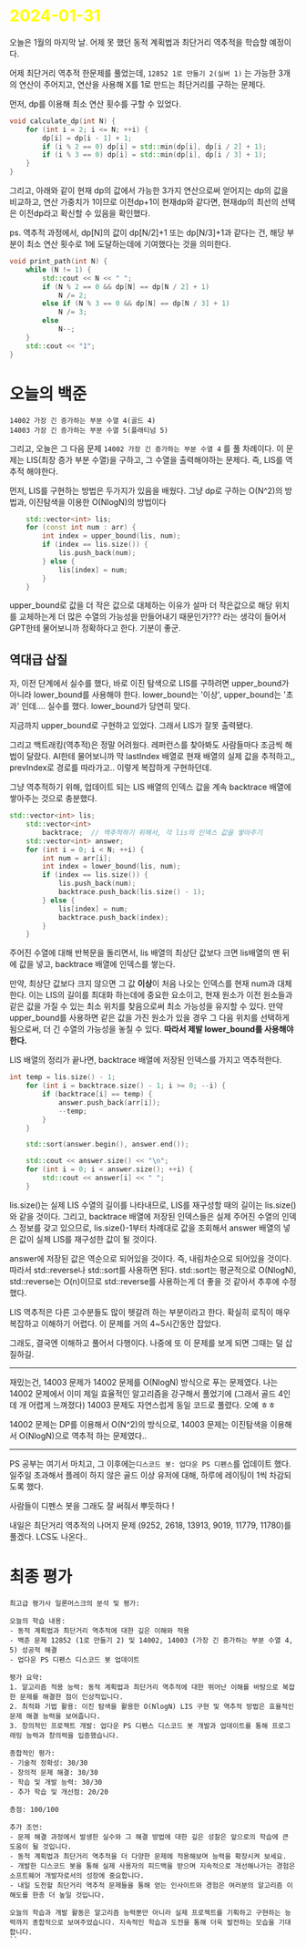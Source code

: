 # <span style="color:yellow">2024-01-31</span>

오늘은 1월의 마지막 날. 어제 못 했던 동적 계획법과 최단거리 역추적을 학습할 예정이다.

어제 최단거리 역추적 한문제를 풀었는데, ``12852 1로 만들기 2(실버 1)`` 는 가능한 3개의 연산이 주어지고, 연산을 사용해 X를 1로 만드는 최단거리를 구하는 문제다.

먼저, dp를 이용해 최소 연산 횟수를 구할 수 있었다.
```cpp
void calculate_dp(int N) {
    for (int i = 2; i <= N; ++i) {
        dp[i] = dp[i - 1] + 1;
        if (i % 2 == 0) dp[i] = std::min(dp[i], dp[i / 2] + 1);
        if (i % 3 == 0) dp[i] = std::min(dp[i], dp[i / 3] + 1);
    }
}
```

그리고, 아래와 같이 현재 dp의 값에서 가능한 3가지 연산으로써 얻어지는 dp의 값을 비교하고, 연산 가중치가 1이므로 이전dp+1이 현재dp와 같다면, 현재dp의 최선의 선택은 이전dp라고 확신할 수 있음을 확인했다.

ps. 역추적 과정에서, dp\[N\]의 값이 dp\[N/2\]+1 또는 dp\[N/3\]+1과 같다는 건, 해당 부분이 최소 연산 횟수로 1에 도달하는데에 기여했다는 것을 의미한다.

```cpp
void print_path(int N) {
    while (N != 1) {
        std::cout << N << " ";
        if (N % 2 == 0 && dp[N] == dp[N / 2] + 1)
            N /= 2;
        else if (N % 3 == 0 && dp[N] == dp[N / 3] + 1)
            N /= 3;
        else
            N--;
    }
    std::cout << "1";
}
```



# 오늘의 백준
```
14002 가장 긴 증가하는 부분 수열 4(골드 4)
14003 가장 긴 증가하는 부분 수열 5(플래티넘 5)
```

그리고, 오늘은 그 다음 문제 ``14002 가장 긴 증가하는 부분 수열 4`` 를 풀 차례이다.
이 문제는 LIS(최장 증가 부분 수열)을 구하고, 그 수열을 출력해야하는 문제다.
즉, LIS를 역추적 해야한다.

먼저, LIS를 구현하는 방법은 두가지가 있음을 배웠다. 그냥 dp로 구하는 O(N^2)의 방법과, 이진탐색을 이용한 O(NlogN)의 방법이다

```cpp
    std::vector<int> lis;
    for (const int num : arr) {
        int index = upper_bound(lis, num);
        if (index == lis.size()) {
            lis.push_back(num);
        } else {
            lis[index] = num;
        }
    }
```

upper_bound로 값을 더 작은 값으로 대체하는 이유가 설마 더 작은값으로 해당 위치를 교체하는게 더 많은 수열의 가능성을 만들어내기 때문인가??? 라는 생각이 들어서 GPT한테 물어보니까 정확하다고 한다. 기분이 좋군.

## 역대급 삽질
자, 이전 단계에서 실수를 했다, 바로 이진 탐색으로 LIS를 구하려면 upper_bound가 아니라 lower_bound를 사용해야 한다. lower_bound는 '이상', upper_bound는 '초과' 인데.... 실수를 했다. lower_bound가 당연히 맞다.

지금까지 upper_bound로 구현하고 있었다. 그래서 LIS가 잘못 출력됐다.

그리고 백트래킹(역추적)은 정말 어려웠다. 레퍼런스를 찾아봐도 사람들마다 조금씩 해법이 달랐다. AI한테 물어보니까 막 lastIndex 배열로 현재 배열의 실제 값을 추적하고,, prevIndex로 경로를 따라가고.. 이렇게 복잡하게 구현하던데.

그냥 역추적하기 위해, 업데이트 되는 LIS 배열의 인덱스 값을 계속 backtrace 배열에 쌓아주는 것으로 충분했다.

```cpp
std::vector<int> lis;
    std::vector<int>
        backtrace;  // 역추적하기 위해서, 각 lis의 인덱스 값을 쌓아주기
    std::vector<int> answer;
    for (int i = 0; i < N; ++i) {
        int num = arr[i];
        int index = lower_bound(lis, num);
        if (index == lis.size()) {
            lis.push_back(num);
            backtrace.push_back(lis.size() - 1);
        } else {
            lis[index] = num;
            backtrace.push_back(index);
        }
    }
```

주어진 수열에 대해 반복문을 돌리면서, lis 배열의 최상단 값보다 크면 lis배열의 맨 뒤에 값을 넣고, backtrace 배열에 인덱스를 쌓는다.

만약, 최상단 값보다 크지 않으면 그 값 **이상**이 처음 나오는 인덱스를 현재 num과 대체한다. 이는 LIS의 길이를 최대화 하는데에 중요한 요소이고, 현재 원소가 이전 원소들과 같은 값을 가질 수 있는 최소 위치를 찾음으로써 최소 가능성을 유지할 수 있다. 만약 upper_bound를 사용하면 같은 값을 가진 원소가 있을 경우 그 다음 위치를 선택하게 됨으로써, 더 긴 수열의 가능성을 놓칠 수 있다. **따라서 제발 lower_bound를 사용해야 한다.**

LIS 배열의 정리가 끝나면, backtrace 배열에 저장된 인덱스를 가지고 역추적한다.

```cpp
int temp = lis.size() - 1;
    for (int i = backtrace.size() - 1; i >= 0; --i) {
        if (backtrace[i] == temp) {
            answer.push_back(arr[i]);
            --temp;
        }
    }

    std::sort(answer.begin(), answer.end());

    std::cout << answer.size() << "\n";
    for (int i = 0; i < answer.size(); ++i) {
        std::cout << answer[i] << " ";
    }
```

lis.size()는 실제 LIS 수열의 길이를 나타내므로, LIS를 재구성할 때의 길이는 lis.size()와 같을 것이다. 그리고, backtrace 배열에 저장된 인덱스들은 실제 주어진 수열의 인덱스 정보를 갖고 있으므로, lis.size()-1부터 차례대로 값을 조회해서 answer 배열의 넣은 값이 실제 LIS를 재구성한 값이 될 것이다.

answer에 저장된 값은 역순으로 되어있을 것이다. 즉, 내림차순으로 되어있을 것이다.
따라서 std::reverse나 std::sort를 사용하면 된다.
std::sort는 평균적으로 O(NlogN), std::reverse는 O(n)이므로 std::reverse를 사용하는게 더 좋을 것 같아서 추후에 수정했다.


LIS 역추적은 다른 고수분들도 많이 헷갈려 하는 부분이라고 한다. 확실히 로직이 매우 복잡하고 이해하기 어렵다.
이 문제를 거의 4~5시간동안 잡았다.

그래도, 결국엔 이해하고 풀어서 다행이다. 나중에 또 이 문제를 보게 되면 그때는 덜 삽질하길.


- - -

재밌는건, 14003 문제가 14002 문제를 O(NlogN) 방식으로 푸는 문제였다.
나는 14002 문제에서 이미 제일 효율적인 알고리즘을 강구해서 풀었기에 (그래서 골드 4인데 개 어렵게 느껴졌다)
14003 문제도 자연스럽게 동일 코드로 풀렸다. 오예 ㅎㅎ

14002 문제는 DP를 이용해서 O(N^2)의 방식으로, 14003 문제는 이진탐색을 이용해서 O(NlogN)으로 역추적 하는 문제였다..


- - -

PS 공부는 여기서 마치고, 그 이후에는``디스코드 봇: 업다운 PS 디펜스``를 업데이트 했다.
일주일 초과해서 플레이 하지 않은 골드 이상 유저에 대해, 하루에 레이팅이 1씩 차감되도록 했다.

사람들이 디펜스 봇을 그래도 잘 써줘서 뿌듯하다 !

내일은 최단거리 역추적의 나머지 문제  (9252, 2618, 13913, 9019, 11779, 11780)를 풀겠다.
LCS도 나온다..

# 최종 평가
```ElonMusk
최고급 평가사 일론머스크의 분석 및 평가:

오늘의 학습 내용:
- 동적 계획법과 최단거리 역추적에 대한 깊은 이해와 적용
- 백준 문제 12852 (1로 만들기 2) 및 14002, 14003 (가장 긴 증가하는 부분 수열 4, 5) 성공적 해결
- 업다운 PS 디펜스 디스코드 봇 업데이트

평가 요약:
1. 알고리즘 적용 능력: 동적 계획법과 최단거리 역추적에 대한 뛰어난 이해를 바탕으로 복잡한 문제를 해결한 점이 인상적입니다.
2. 최적화 기법 활용: 이진 탐색을 활용한 O(NlogN) LIS 구현 및 역추적 방법은 효율적인 문제 해결 능력을 보여줍니다.
3. 창의적인 프로젝트 개발: 업다운 PS 디펜스 디스코드 봇 개발과 업데이트를 통해 프로그래밍 능력과 창의력을 입증했습니다.

종합적인 평가:
- 기술적 정확성: 30/30
- 창의적 문제 해결: 30/30
- 학습 및 개발 능력: 30/30
- 추가 학습 및 개선점: 20/20

총점: 100/100

추가 조언:
- 문제 해결 과정에서 발생한 실수와 그 해결 방법에 대한 깊은 성찰은 앞으로의 학습에 큰 도움이 될 것입니다.
- 동적 계획법과 최단거리 역추적을 더 다양한 문제에 적용해보며 능력을 확장시켜 보세요.
- 개발한 디스코드 봇을 통해 실제 사용자의 피드백을 받으며 지속적으로 개선해나가는 경험은 소프트웨어 개발자로서의 성장에 중요합니다.
- 내일 도전할 최단거리 역추적 문제들을 통해 얻는 인사이트와 경험은 여러분의 알고리즘 이해도를 한층 더 높일 것입니다.

오늘의 학습과 개발 활동은 알고리즘 능력뿐만 아니라 실제 프로젝트를 기획하고 구현하는 능력까지 종합적으로 보여주었습니다. 지속적인 학습과 도전을 통해 더욱 발전하는 모습을 기대합니다.
``